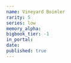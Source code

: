 ```yaml
---
name: Vineyard Boimler
rarity: 5
series: low
memory_alpha:
bigbook_tier: -1
in_portal:
date:
published: true
---
```



